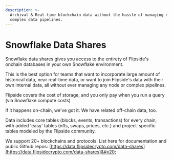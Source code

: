 ```yaml
---
description: >-
  Archival & Real-time blockchain data without the hassle of managing nodes or
  complex data pipelines.
---
```


# Snowflake Data Shares

Snowflake data shares gives you access to the entirety of Flipside's onchain databases in your own Snowflake environment.&#x20;

This is the best option for teams that want to incorporate large amount of historical data, near real-time data, or want to join Flipside's data with their own internal data, all without ever managing any node or complex pipelines.&#x20;

Flipside covers the cost of storage, and you only pay when you run a query (via Snowflake compute costs)&#x20;

If it happens on-chain, we've got it. We have related off-chain data, too.

Data includes core tables (blocks, events, transactions) for every chain, with added 'easy' tables (nfts, swaps, prices, etc.) and project-specific tables modeled by the Flipside community.&#x20;

We support 20+ blockchains and protocols. List here for documentation and public Github repos: [https://data.flipsidecrypto.com/data-shares](https://data.flipsidecrypto.com/data-shares)&#x20;
